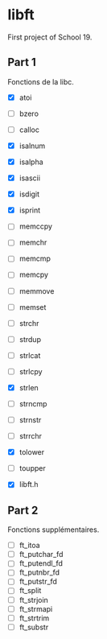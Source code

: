 # libft
First project of School 19.

## Part 1
Fonctions de la libc.

- [x] atoi
- [ ] bzero
- [ ] calloc
- [x] isalnum
- [x] isalpha
- [x] isascii
- [x] isdigit
- [x] isprint
- [ ] memccpy
- [ ] memchr
- [ ] memcmp
- [ ] memcpy
- [ ] memmove
- [ ] memset
- [ ] strchr
- [ ] strdup
- [ ] strlcat
- [ ] strlcpy
- [x] strlen
- [ ] strncmp
- [ ] strnstr
- [ ] strrchr
- [x] tolower
- [ ] toupper

- [x] libft.h

## Part 2
Fonctions supplémentaires.

- [ ] ft_itoa
- [ ] ft_putchar_fd
- [ ] ft_putendl_fd
- [ ] ft_putnbr_fd
- [ ] ft_putstr_fd
- [ ] ft_split
- [ ] ft_strjoin
- [ ] ft_strmapi
- [ ] ft_strtrim
- [ ] ft_substr
